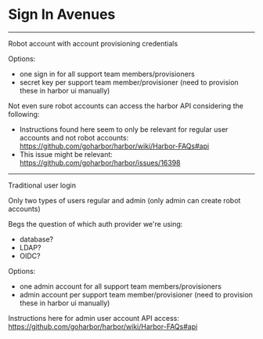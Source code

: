 # Sign In Avenues

---

Robot account with account provisioning credentials

Options:
- one sign in for all support team members/provisioners
- secret key per support team member/provisioner (need to provision these in harbor ui manually)

Not even sure robot accounts can access the harbor API considering the following:
- Instructions found here seem to only be relevant for regular user accounts and not robot accounts: https://github.com/goharbor/harbor/wiki/Harbor-FAQs#api
- This issue might be relevant: https://github.com/goharbor/harbor/issues/16398

---

Traditional user login

Only two types of users regular and admin (only admin can create robot accounts)

Begs the question of which auth provider we're using:
- database?
- LDAP?
- OIDC?

Options:
- one admin account for all support team members/provisioners
- admin account per support team member/provisioner (need to provision these in harbor ui manually)

Instructions here for admin user account API access: https://github.com/goharbor/harbor/wiki/Harbor-FAQs#api
